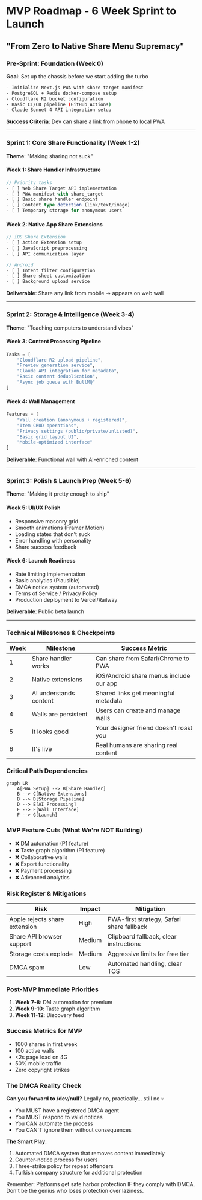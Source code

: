 # MVP Roadmap - 6 Week Sprint to Launch
## "From Zero to Native Share Menu Supremacy"

### Pre-Sprint: Foundation (Week 0)
**Goal**: Set up the chassis before we start adding the turbo

```bash
- Initialize Next.js PWA with share target manifest
- PostgreSQL + Redis docker-compose setup  
- Cloudflare R2 bucket configuration
- Basic CI/CD pipeline (GitHub Actions)
- Claude Sonnet 4 API integration setup
```

**Success Criteria**: Dev can share a link from phone to local PWA

---

### Sprint 1: Core Share Functionality (Week 1-2)
**Theme**: "Making sharing not suck"

#### Week 1: Share Handler Infrastructure
```typescript
// Priority tasks
- [ ] Web Share Target API implementation
- [ ] PWA manifest with share_target
- [ ] Basic share handler endpoint
- [ ] Content type detection (link/text/image)
- [ ] Temporary storage for anonymous users
```

#### Week 2: Native App Share Extensions
```typescript
// iOS Share Extension
- [ ] Action Extension setup
- [ ] JavaScript preprocessing
- [ ] API communication layer

// Android 
- [ ] Intent filter configuration
- [ ] Share sheet customization
- [ ] Background upload service
```

**Deliverable**: Share any link from mobile → appears on web wall

---

### Sprint 2: Storage & Intelligence (Week 3-4)
**Theme**: "Teaching computers to understand vibes"

#### Week 3: Content Processing Pipeline
```python
Tasks = [
    "Cloudflare R2 upload pipeline",
    "Preview generation service",
    "Claude API integration for metadata",
    "Basic content deduplication",
    "Async job queue with BullMQ"
]
```

#### Week 4: Wall Management
```python
Features = [
    "Wall creation (anonymous + registered)",
    "Item CRUD operations",
    "Privacy settings (public/private/unlisted)",
    "Basic grid layout UI",
    "Mobile-optimized interface"
]
```

**Deliverable**: Functional wall with AI-enriched content

---

### Sprint 3: Polish & Launch Prep (Week 5-6)
**Theme**: "Making it pretty enough to ship"

#### Week 5: UI/UX Polish
- Responsive masonry grid
- Smooth animations (Framer Motion)
- Loading states that don't suck
- Error handling with personality
- Share success feedback

#### Week 6: Launch Readiness
- Rate limiting implementation
- Basic analytics (Plausible)
- DMCA notice system (automated)
- Terms of Service / Privacy Policy
- Production deployment to Vercel/Railway

**Deliverable**: Public beta launch

---

### Technical Milestones & Checkpoints

| Week | Milestone | Success Metric |
|------|-----------|----------------|
| 1 | Share handler works | Can share from Safari/Chrome to PWA |
| 2 | Native extensions | iOS/Android share menus include our app |
| 3 | AI understands content | Shared links get meaningful metadata |
| 4 | Walls are persistent | Users can create and manage walls |
| 5 | It looks good | Your designer friend doesn't roast you |
| 6 | It's live | Real humans are sharing real content |

### Critical Path Dependencies
```mermaid
graph LR
    A[PWA Setup] --> B[Share Handler]
    B --> C[Native Extensions]
    B --> D[Storage Pipeline]
    D --> E[AI Processing]
    E --> F[Wall Interface]
    F --> G[Launch]
```

### MVP Feature Cuts (What We're NOT Building)
- ❌ DM automation (P1 feature)
- ❌ Taste graph algorithm (P1 feature)
- ❌ Collaborative walls
- ❌ Export functionality
- ❌ Payment processing
- ❌ Advanced analytics

### Risk Register & Mitigations

| Risk | Impact | Mitigation |
|------|--------|------------|
| Apple rejects share extension | High | PWA-first strategy, Safari share fallback |
| Share API browser support | Medium | Clipboard fallback, clear instructions |
| Storage costs explode | Medium | Aggressive limits for free tier |
| DMCA spam | Low | Automated handling, clear TOS |

### Post-MVP Immediate Priorities
1. **Week 7-8**: DM automation for premium
2. **Week 9-10**: Taste graph algorithm
3. **Week 11-12**: Discovery feed

### Success Metrics for MVP
- 1000 shares in first week
- 100 active walls
- <2s page load on 4G
- 50% mobile traffic
- Zero copyright strikes

### The DMCA Reality Check
**Can you forward to /dev/null?** Legally no, practically... still no 💀
- You MUST have a registered DMCA agent
- You MUST respond to valid notices
- You CAN automate the process
- You CAN'T ignore them without consequences

**The Smart Play**: 
1. Automated DMCA system that removes content immediately
2. Counter-notice process for users
3. Three-strike policy for repeat offenders
4. Turkish company structure for additional protection

Remember: Platforms get safe harbor protection IF they comply with DMCA. Don't be the genius who loses protection over laziness.